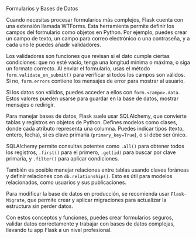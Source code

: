 Formularios y Bases de Datos

Cuando necesitas procesar formularios más complejos, Flask cuenta con una extensión llamada WTForms. Esta herramienta permite definir los campos del formulario como objetos en Python. Por ejemplo, puedes crear un campo de texto, un campo para correo electrónico o una contraseña, y a cada uno le puedes añadir validadores.

Los validadores son funciones que revisan si el dato cumple ciertas condiciones: que no esté vacío, tenga una longitud mínima o máxima, o siga un formato correcto. Al enviar el formulario, usas el método `form.validate_on_submit()` para verificar si todos los campos son válidos. Si no, `form.errors` contiene los mensajes de error para mostrar al usuario.

Si los datos son válidos, puedes acceder a ellos con `form.<campo>.data`. Estos valores pueden usarse para guardar en la base de datos, mostrar mensajes o redirigir.

Para manejar bases de datos, Flask suele usar SQLAlchemy, que convierte tablas y registros en objetos de Python. Defines modelos como clases, donde cada atributo representa una columna. Puedes indicar tipos (texto, entero, fecha), si es clave primaria (`primary_key=True`), o si debe ser único.

SQLAlchemy permite consultas potentes como `.all()` para obtener todos los registros, `.first()` para el primero, `.get(id)` para buscar por clave primaria, y `.filter()` para aplicar condiciones.

También es posible manejar relaciones entre tablas usando claves foráneas y definir relaciones con `db.relationship()`. Esto es útil para modelos relacionados, como usuarios y sus publicaciones.

Para modificar la base de datos en producción, se recomienda usar `Flask-Migrate`, que permite crear y aplicar migraciones para actualizar la estructura sin perder datos.

Con estos conceptos y funciones, puedes crear formularios seguros, validar datos correctamente y trabajar con bases de datos complejas, llevando tu app Flask a un nivel profesional.
